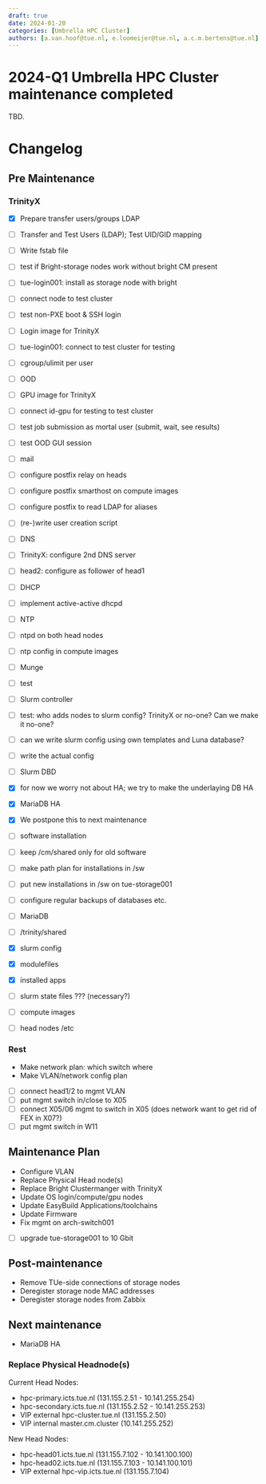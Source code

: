 ```yaml
---
draft: true
date: 2024-01-20
categories: [Umbrella HPC Cluster]
authors: [a.van.hoof@tue.nl, e.loomeijer@tue.nl, a.c.m.bertens@tue.nl]
---
```


# 2024-Q1 Umbrella HPC Cluster maintenance completed 

TBD.

<!-- more -->

# Changelog

## Pre Maintenance

### TrinityX

* [x] Prepare transfer users/groups LDAP
* [ ] Transfer and Test Users (LDAP); Test UID/GID mapping

* [ ] Write fstab file

* [ ] test if Bright-storage nodes work without bright CM present
* [ ] tue-login001: install as storage node with bright
* [ ] connect node to test cluster
* [ ] test non-PXE boot & SSH login

* [ ] Login image for TrinityX
* [ ] tue-login001: connect to test cluster for testing
* [ ] cgroup/ulimit per user
* [ ] OOD

* [ ] GPU image for TrinityX
* [ ] connect id-gpu for testing to test cluster

* [ ] test job submission as mortal user (submit, wait, see results)
* [ ] test OOD GUI session

* [ ] mail
* [ ] configure postfix relay on heads
* [ ] configure postfix smarthost on compute images
* [ ] configure postfix to read LDAP for aliases

* [ ] (re-)write user creation script 

* [ ] DNS
* [ ] TrinityX: configure 2nd DNS server
* [ ] head2: configure as follower of head1

* [ ] DHCP
* [ ] implement active-active dhcpd

* [ ] NTP
* [ ] ntpd on both head nodes
* [ ] ntp config in compute images

* [ ] Munge
* [ ] test

* [ ] Slurm controller
* [ ] test: who adds nodes to slurm config?  TrinityX or no-one?  Can we make it no-one?
* [ ] can we write slurm config using own templates and Luna database?
* [ ] write the actual config

* [ ] Slurm DBD
* [x] for now we worry not about HA; we try to make the underlaying DB HA

* [x] MariaDB HA
* [x] We postpone this to next maintenance

* [ ] software installation
* [ ] keep /cm/shared only for old software
* [ ] make path plan for installations in /sw
* [ ] put new installations in /sw on tue-storage001

* [ ] configure regular backups of databases etc.
* [ ] MariaDB
* [ ] /trinity/shared
* [x] slurm config
* [x] modulefiles
* [x] installed apps
* [ ] slurm state files ??? (necessary?)
* [ ] compute images
* [ ] head nodes /etc

### Rest

* Make network plan: which switch where
* Make VLAN/network config plan

* [ ] connect head1/2 to mgmt VLAN
* [ ] put mgmt switch in/close to X05
* [ ] connect X05/06 mgmt to switch in X05
	(does network want to get rid of FEX in X07?)
* [ ] put mgmt switch in W11

## Maintenance Plan

* Configure VLAN
* Replace Physical Head node(s)
* Replace Bright Clustermanger with TrinityX
* Update OS login/compute/gpu nodes
* Update EasyBuild Applications/toolchains
* Update Firmware
* Fix mgmt on arch-switch001
* [ ] upgrade tue-storage001 to 10 Gbit

## Post-maintenance

* Remove TUe-side connections of storage nodes
* Deregister storage node MAC addresses
* Deregister storage nodes from Zabbix

## Next maintenance

* MariaDB HA

### Replace Physical Headnode(s)

Current Head Nodes:
- hpc-primary.icts.tue.nl (131.155.2.51 - 10.141.255.254)
- hpc-secondary.icts.tue.nl (131.155.2.52 - 10.141.255.253) 
- VIP external hpc-cluster.tue.nl (131.155.2.50) 
- VIP internal master.cm.cluster (10.141.255.252)

New Head Nodes: 
- hpc-head01.icts.tue.nl (131.155.7.102 - 10.141.100.100)
- hpc-head02.icts.tue.nl (131.155.7.103 - 10.141.100.101)
- VIP external hpc-vip.icts.tue.nl (131.155.7.104)
